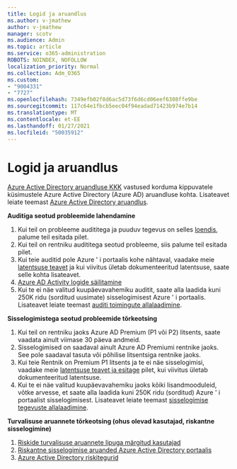 ```yaml
---
title: Logid ja aruandlus
ms.author: v-jmathew
author: v-jmathew
manager: scotv
ms.audience: Admin
ms.topic: article
ms.service: o365-administration
ROBOTS: NOINDEX, NOFOLLOW
localization_priority: Normal
ms.collection: Adm_O365
ms.custom:
- "9004331"
- "7727"
ms.openlocfilehash: 7349efb02f8d6ac5d73f6d6cd06eef6308ffe9be
ms.sourcegitcommit: 117c64e1fbcb5eec04f94eadad71423b974e7b14
ms.translationtype: MT
ms.contentlocale: et-EE
ms.lasthandoff: 01/27/2021
ms.locfileid: "50035912"
---
```

# <a name="logs-and-reporting"></a>Logid ja aruandlus

[Azure Active Directory aruandluse KKK](https://docs.microsoft.com/azure/active-directory/active-directory-reporting-faq) vastused korduma kippuvatele küsimustele Azure Active Directory (Azure AD) aruandluse kohta. Lisateavet leiate teemast [Azure Active Directory aruandlus](https://docs.microsoft.com/azure/active-directory/reports-monitoring/overview-reports).

**Auditiga seotud probleemide lahendamine**

1. Kui teil on probleeme audititega ja puuduv tegevus on selles [loendis](https://docs.microsoft.com/azure/active-directory/reports-monitoring/reference-audit-activities), palume teil esitada pilet.
2. Kui teil on rentniku audititega seotud probleeme, siis palume teil esitada pilet.
3. Kui teie auditid pole Azure ' i portaalis kohe nähtaval, vaadake meie [latentsuse teavet](https://docs.microsoft.com/azure/active-directory/reports-monitoring/reference-reports-latencies) ja kui viivitus ületab dokumenteeritud latentsuse, saate selle kohta lisateavet.
4. [Azure AD Activity logide säilitamine](https://docs.microsoft.com/azure/active-directory/reports-monitoring/reference-reports-data-retention)
5. Kui te ei näe valitud kuupäevavahemiku auditit, saate alla laadida kuni 250K ridu (sorditud uusimate) sisselogimisest Azure ' i portaalis. Lisateavet leiate teemast [auditi toimingute allalaadimine](https://docs.microsoft.com/azure/active-directory/reports-monitoring/quickstart-download-audit-report).

**Sisselogimistega seotud probleemide tõrkeotsing**

1. Kui teil on rentniku jaoks Azure AD Premium (P1 või P2) litsents, saate vaadata ainult viimase 30 päeva andmeid.
2. Sisselogimised on saadaval ainult Azure AD Premiumi rentnike jaoks. See pole saadaval tasuta või põhilise litsentsiga rentnike jaoks.
3. Kui teie Rentnik on Premium P1 litsents ja te ei näe sisselogimisi, vaadake meie [latentsuse teavet ja esitage](https://docs.microsoft.com/azure/active-directory/reports-monitoring/reference-reports-latencies) pilet, kui viivitus ületab dokumenteeritud latentsuse.
4. Kui te ei näe valitud kuupäevavahemiku jaoks kõiki lisandmooduleid, võtke arvesse, et saate alla laadida kuni 250K ridu (sorditud) Azure ' i portaalist sisselogimisest. Lisateavet leiate teemast [sisselogimise tegevuste allalaadimine](https://docs.microsoft.com/azure/active-directory/reports-monitoring/concept-sign-ins#download-sign-in-activities).

**Turvalisuse aruannete tõrkeotsing (ohus olevad kasutajad, riskantne sisselogimine)**

1. [Riskide turvalisuse aruannete lipuga märgitud kasutajad](https://docs.microsoft.com/azure/active-directory/reports-monitoring/concept-user-at-risk)
2. [Riskantne sisselogimise aruanded Azure Active Directory portaalis](https://docs.microsoft.com/azure/active-directory/reports-monitoring/concept-risky-sign-ins)
3. [Azure Active Directory riskitegurid](https://docs.microsoft.com/azure/active-directory/reports-monitoring/concept-risk-events)
